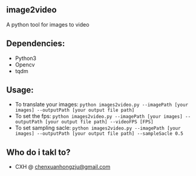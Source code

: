 ## image2video
A python tool for images to video 

## Dependencies:
- Python3
- Opencv
- tqdm

## Usage:
- To translate your images: `python images2video.py --imagePath [your images] --outputPath [your output file path]`
- To set the fps: `python images2video.py --imagePath [your images] --outputPath [your output file path] --videoFPS [FPS]`
- To set sampling sacle: `python images2video.py --imagePath [your images] --outputPath [your output file path] --sampleSacle 0.5`

## Who do i takl to?
- CXH @ chenxuanhongzju@gmail.com
